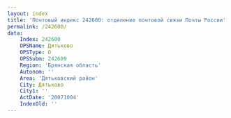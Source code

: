 ```yaml
---
layout: index
title: 'Почтовый индекс 242600: отделение почтовой связи Почты России'
permalink: /242600/
data:
    Index: 242600
    OPSName: Дятьково
    OPSType: О
    OPSSubm: 242609
    Region: 'Брянская область'
    Autonom: ''
    Area: 'Дятьковский район'
    City: Дятьково
    City1: ''
    ActDate: '20071004'
    IndexOld: ''
---
```

